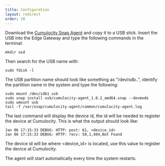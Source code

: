 ```yaml
---
title: Configuration
layout: redirect
order: 20
---
```


Download the [Cumulocity Snap Agent](http://resources.cumulocity.com/examples/cumulocity-agent_1.0.2_amd64.snap) and copy it to a USB stick.
Insert the USB into the Edge Gateway and type the following commands in the terminal:

	mkdir usd

Then search for the USB name with:

	sudo fdisk -l

The USB partition name should look like something as "/dev/sdb..", identify the partition name in the system and type the following:

	sudo mount /dev/sdb1 usb
	sudo snap install usb/cumulocity-agent_1.0.2_amd64.snap --devmode
	sudo umount usb
	tail -f /var/snap/cumulocity-agent/common/cumulocity-agent.log

The last command will display the device id, the id will be needed to register the device at Cumulocity. This is what the output should look like:

	Jan 06 17:15:33 DEBUG: HTTP: post: 61, <device_id>
	Jan 06 17:15:33 DEBUG: HTTP: recv: 50,1,404,Not Found

The device id will be where <device_id> is located, use this value to register the device at Cumulocity.

The agent will start automatically every time the system restarts.


